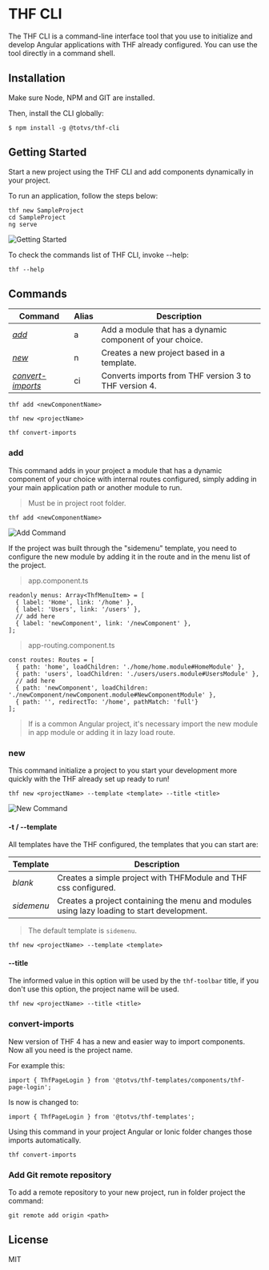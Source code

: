 # THF CLI

The THF CLI is a command-line interface tool that you use to initialize and develop Angular applications with THF already configured.
You can use the tool directly in a command shell.

## Installation

Make sure Node, NPM and GIT are installed.

Then, install the CLI globally:

```
$ npm install -g @totvs/thf-cli
```

## Getting Started

Start a new project using the THF CLI and add components dynamically in your project.

To run an application, follow the steps below:

```
thf new SampleProject
cd SampleProject
ng serve
```

![Getting Started](https://media.giphy.com/media/3FbGebspps6pxlIUFr/giphy.gif)

To check the commands list of THF CLI, invoke --help:

```
thf --help
```

## Commands

Command | Alias | Description
--- | --- | ---
*[add](#add)* | a | Add a module that has a dynamic component of your choice.
*[new](#new)* | n | Creates a new project based in a template.
*[convert-imports](#convert-imports)* | ci | Converts imports from THF version 3 to THF version 4.

```
thf add <newComponentName>
```

```
thf new <projectName>
```


```
thf convert-imports
```

### add

This command adds in your project a module that has a dynamic component of your choice with internal routes configured, simply adding in your main application path or another module to run.

> Must be in project root folder.

```
thf add <newComponentName>
```

![Add Command](https://media.giphy.com/media/ksb6TvzeH4dcDSRMi8/giphy.gif)

If the project was built through the "sidemenu" template, you need to configure the new module by adding it in the route and in the menu list of the project.

> app.component.ts
```
readonly menus: Array<ThfMenuItem> = [
  { label: 'Home', link: '/home' },
  { label: 'Users', link: '/users' },
  // add here
  { label: 'newComponent', link: '/newComponent' },
];
```

> app-routing.component.ts
```
const routes: Routes = [
  { path: 'home', loadChildren: './home/home.module#HomeModule' },
  { path: 'users', loadChildren: './users/users.module#UsersModule' },
  // add here
  { path: 'newComponent', loadChildren: './newComponent/newComponent.module#NewComponentModule' },
  { path: '', redirectTo: '/home', pathMatch: 'full'}
];
```

> If is a common Angular project, it's necessary import the new module in app module or adding it in lazy load route.

### new

This command initialize a project to you start your development more quickly with the THF already set up ready to run!

```
thf new <projectName> --template <template> --title <title>
```

![New Command](https://media.giphy.com/media/2A3FtMzAVfGQArw5i5/giphy.gif)

#### -t / --template

All templates have the THF configured, the templates that you can start are:

Template | Description
--- | ---
*blank* | Creates a simple project with THFModule and THF css configured.
*sidemenu* | Creates a project containing the menu and modules using lazy loading to start development.

> The default template is `sidemenu`.

```
thf new <projectName> --template <template>
```

#### --title

The informed value in this option will be used by the `thf-toolbar` title, if you don't use this option, the project name will be used.

```
thf new <projectName> --title <title>
```

### convert-imports

New version of THF 4 has a new and easier way to import components. Now all you need is the project name.

For example this:

```
import { ThfPageLogin } from '@totvs/thf-templates/components/thf-page-login';
```

Is now is changed to:

```
import { ThfPageLogin } from '@totvs/thf-templates';
```

Using this command in your project Angular or Ionic folder changes those imports automatically.

```
thf convert-imports
```

### Add Git remote repository

To add a remote repository to your new project, run in folder project the command:

```
git remote add origin <path>
```

## License

MIT